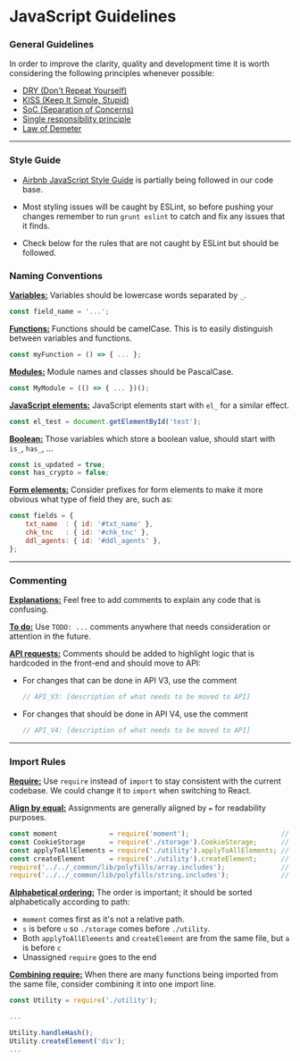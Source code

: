JavaScript Guidelines
=============

### General Guidelines
In order to improve the clarity, quality and development time it is worth considering the following principles whenever possible:
- [DRY (Don't Repeat Yourself)](https://en.wikipedia.org/wiki/Don't_repeat_yourself)
- [KISS (Keep It Simple, Stupid)](https://en.wikipedia.org/wiki/KISS_principle)
- [SoC (Separation of Concerns)](https://en.wikipedia.org/wiki/Separation_of_concerns)
- [Single responsibility principle](https://en.wikipedia.org/wiki/Single_responsibility_principle)
- [Law of Demeter](https://en.wikipedia.org/wiki/Law_of_Demeter)

---

### Style Guide

- [Airbnb JavaScript Style Guide](https://github.com/airbnb/javascript/blob/master/README.md) is partially being followed in our code base.

- Most styling issues will be caught by ESLint, so before pushing your changes remember to run `grunt eslint` to catch and fix any issues that it finds.

- Check below for the rules that are not caught by ESLint but should be followed.

### Naming Conventions

<a id="naming-conventions-variables"></a>
**[Variables:](#naming-conventions-variables)** Variables should be lowercase words separated by `_`.
    
```js
const field_name = '...';
```

<a id="naming-conventions-functions"></a>
**[Functions:](#naming-conventions-functions)** Functions should be camelCase. This is to easily distinguish between variables and functions.
    
```js
const myFunction = () => { ... };
```

<a id="naming-conventions-modules"></a>
**[Modules:](#naming-conventions-modules)** Module names and classes should be PascalCase.
    
```js
const MyModule = (() => { ... })();
```

<a id="naming-conventions-javascript-elements"></a>
**[JavaScript elements:](#naming-conventions-javascript-elements)** JavaScript elements start with `el_` for a similar effect.
    
```js
const el_test = document.getElementById('test');
``` 

<a id="naming-conventions-boolean"></a>
**[Boolean:](#naming-conventions-boolean)** Those variables which store a boolean value, should start with `is_`, `has_`, ...

```js
const is_updated = true;
const has_crypto = false;
```

<a id="naming-conventions-form-elements"></a>
**[Form elements:](#naming-conventions-form-elements)** Consider prefixes for form elements to make it more obvious what type of field they are, such as:

```js
const fields = {
    txt_name  : { id: '#txt_name' },
    chk_tnc   : { id: '#chk_tnc' },
    ddl_agents: { id: '#ddl_agents' },
};
```

---

### Commenting

<a id="commenting-explanations"></a>
**[Explanations:](#commenting-explanations)** Feel free to add comments to explain any code that is confusing.

<a id="commenting-todo"></a>
**[To do:](#commenting-todo)** Use `TODO: ...` comments anywhere that needs consideration or attention in the future.

<a id="commenting-api-requests"></a>
**[API requests:](#commenting-api-requests)** Comments should be added to highlight logic that is hardcoded in the front-end and should move to API:

- For changes that can be done in API V3, use the comment 
    
    ```js
    // API_V3: [description of what needs to be moved to API]
    ```

- For changes that should be done in API V4, use the comment 

    ```js
    // API_V4: [description of what needs to be moved to API]
    ```

---

### Import Rules

<a id="import-rules-require"></a>
**[Require:](#import-rules-require)** Use `require` instead of `import` to stay consistent with the current codebase. We could change it to `import` when switching to React.

<a id="import-rules-align-by-equal"></a>
**[Align by equal:](#import-rules-align-by-equal)** Assignments are generally aligned by `=` for readability purposes.

```js
const moment             = require('moment');                       // moment is an npm package
const CookieStorage      = require('./storage').CookieStorage;      // our own function
const applyToAllElements = require('./utility').applyToAllElements; // our own function
const createElement      = require('./utility').createElement;      // our own function
require('../../_common/lib/polyfills/array.includes');              // polyfill from lib folder
require('../../_common/lib/polyfills/string.includes');             // polyfill from lib folder
```

<a id="import-rules-alphabetical-ordering"></a>
**[Alphabetical ordering:](#import-rules-alphabetical-ordering)** The order is important; it should be sorted alphabetically according to path: 
    
- `moment` comes first as it's not a relative path.
- `s` is before `u` so `./storage` comes before `./utility`.
- Both `applyToAllElements` and `createElement` are from the same file, but `a` is before `c`
- Unassigned `require` goes to the end 

<a id="import-rules-combining-require"></a>
**[Combining require:](#import-rules-combining-require)** When there are many functions being imported from the same file, consider combining it into one import line.

```js
const Utility = require('./utility');

...

Utility.handleHash();
Utility.createElement('div');
...
```
